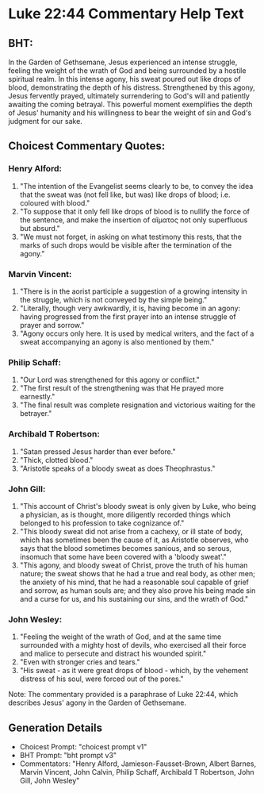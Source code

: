 # Luke 22:44 Commentary Help Text

## BHT:
In the Garden of Gethsemane, Jesus experienced an intense struggle, feeling the weight of the wrath of God and being surrounded by a hostile spiritual realm. In this intense agony, his sweat poured out like drops of blood, demonstrating the depth of his distress. Strengthened by this agony, Jesus fervently prayed, ultimately surrendering to God's will and patiently awaiting the coming betrayal. This powerful moment exemplifies the depth of Jesus' humanity and his willingness to bear the weight of sin and God's judgment for our sake.

## Choicest Commentary Quotes:
### Henry Alford:
1. "The intention of the Evangelist seems clearly to be, to convey the idea that the sweat was (not fell like, but was) like drops of blood; i.e. coloured with blood."
2. "To suppose that it only fell like drops of blood is to nullify the force of the sentence, and make the insertion of αἵματος not only superfluous but absurd."
3. "We must not forget, in asking on what testimony this rests, that the marks of such drops would be visible after the termination of the agony."

### Marvin Vincent:
1. "There is in the aorist participle a suggestion of a growing intensity in the struggle, which is not conveyed by the simple being."
2. "Literally, though very awkwardly, it is, having become in an agony: having progressed from the first prayer into an intense struggle of prayer and sorrow."
3. "Agony occurs only here. It is used by medical writers, and the fact of a sweat accompanying an agony is also mentioned by them."

### Philip Schaff:
1. "Our Lord was strengthened for this agony or conflict."
2. "The first result of the strengthening was that He prayed more earnestly."
3. "The final result was complete resignation and victorious waiting for the betrayer."

### Archibald T Robertson:
1. "Satan pressed Jesus harder than ever before."
2. "Thick, clotted blood."
3. "Aristotle speaks of a bloody sweat as does Theophrastus."

### John Gill:
1. "This account of Christ's bloody sweat is only given by Luke, who being a physician, as is thought, more diligently recorded things which belonged to his profession to take cognizance of."
2. "This bloody sweat did not arise from a cachexy, or ill state of body, which has sometimes been the cause of it, as Aristotle observes, who says that the blood sometimes becomes sanious, and so serous, insomuch that some have been covered with a 'bloody sweat'."
3. "This agony, and bloody sweat of Christ, prove the truth of his human nature; the sweat shows that he had a true and real body, as other men; the anxiety of his mind, that he had a reasonable soul capable of grief and sorrow, as human souls are; and they also prove his being made sin and a curse for us, and his sustaining our sins, and the wrath of God."

### John Wesley:
1. "Feeling the weight of the wrath of God, and at the same time surrounded with a mighty host of devils, who exercised all their force and malice to persecute and distract his wounded spirit."
2. "Even with stronger cries and tears."
3. "His sweat - as it were great drops of blood - which, by the vehement distress of his soul, were forced out of the pores."

Note: The commentary provided is a paraphrase of Luke 22:44, which describes Jesus' agony in the Garden of Gethsemane.


## Generation Details
- Choicest Prompt: "choicest prompt v1"
- BHT Prompt: "bht prompt v3"
- Commentators: "Henry Alford, Jamieson-Fausset-Brown, Albert Barnes, Marvin Vincent, John Calvin, Philip Schaff, Archibald T Robertson, John Gill, John Wesley"
